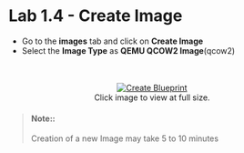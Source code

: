 # Lab 1.4 - Create Image


* Go to the **images** tab and click on **Create Image**
* Select the **Image Type** as **QEMU QCOW2 Image**(qcow2)


<br>
<br>
<center><a href="files/images/ib3.png" target="_blank"><img src="files/images/ib3.png" alt="Create Blueprint"></a><br/>Click image to view at full size.</center>


> #### Note::
>
> Creation of a new Image may take 5 to 10 minutes
